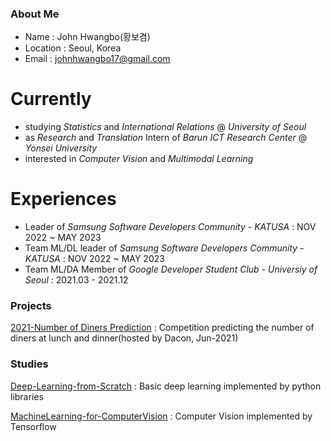 ### About Me
- Name : John Hwangbo(황보겸)
- Location : Seoul, Korea
- Email : johnhwangbo17@gmail.com
# Currently
- studying *Statistics* and *International Relations* @ *University of Seoul*
- as *Research* and *Translation* Intern of *Barun ICT Research Center* @ *Yonsei University*
- interested in *Computer Vision* and *Multimodal Learning*
# Experiences
- Leader of *Samsung Software Developers Community - KATUSA* : NOV 2022 ~ MAY 2023
- Team ML/DL leader of *Samsung Software Developers Community - KATUSA* : NOV 2022 ~ MAY 2023
- Team ML/DA Member of *Google Developer Student Club - Universiy of Seoul* : 2021.03 - 2021.12

### Projects
[2021-Number of Diners Prediction](https://github.com/aerojohn1223/2021-Number_of_Diners_Prediction) : Competition predicting the number of diners at lunch and dinner(hosted by Dacon, Jun-2021) 


### Studies
[Deep-Learning-from-Scratch](https://github.com/aerojohn1223/DeepLearningfromScratch) : Basic deep learning implemented by python libraries

[MachineLearning-for-ComputerVision](https://github.com/aerojohn1223/MachineLearning-for-ComputerVision) : Computer Vision implemented by Tensorflow

<!--
**aerojohn1223/aerojohn1223** is a ✨ _special_ ✨ repository because its `README.md` (this file) appears on your GitHub profile.

Here are some ideas to get you started:

- 🔭 I’m currently working on ...
- 🌱 I’m currently learning ...
- 👯 I’m looking to collaborate on ...
- 🤔 I’m looking for help with ...
- 💬 Ask me about ...
- 📫 How to reach me: ...
- 😄 Pronouns: ...
- ⚡ Fun fact: ...
-->
